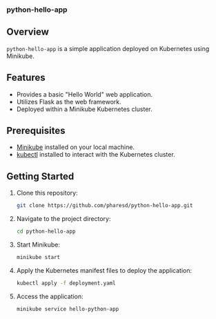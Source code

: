 ### python-hello-app

## Overview
`python-hello-app` is a simple application deployed on Kubernetes using Minikube.

## Features
- Provides a basic "Hello World" web application.
- Utilizes Flask as the web framework.
- Deployed within a Minikube Kubernetes cluster.

## Prerequisites
- [Minikube](https://minikube.sigs.k8s.io/docs/start/) installed on your local machine.
- [kubectl](https://kubernetes.io/docs/tasks/tools/install-kubectl/) installed to interact with the Kubernetes cluster.

## Getting Started
1. Clone this repository:

    ```bash
    git clone https://github.com/pharesd/python-hello-app.git
    ```

2. Navigate to the project directory:

    ```bash
    cd python-hello-app
    ```

3. Start Minikube:
    ```bash
    minikube start
    ```

4. Apply the Kubernetes manifest files to deploy the application:

    ```bash
    kubectl apply -f deployment.yaml
    ```

4. Access the application:

    ```bash
    minikube service hello-python-app
    ```
